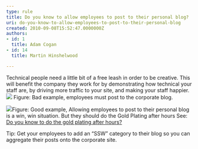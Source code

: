```yaml
---
type: rule
title: Do you know to allow employees to post to their personal blog?
uri: do-you-know-to-allow-employees-to-post-to-their-personal-blog
created: 2010-09-08T15:52:47.0000000Z
authors:
- id: 1
  title: Adam Cogan
- id: 14
  title: Martin Hinshelwood

---
```


 Technical people need a little bit of a free leash in order to be creative. This will benefit the company they work for by demonstrating how technical your staff are, by driving more traffic to your site, and making your staff happier. <br> 
![](/PublishingImages/RulesBloggingCorporateBad.jpg) Figure: Bad example, employees must post to the corporate blog.

![](/PublishingImages/RulesBloggingCorporateGood.jpg)Figure: Good example, Allowing employees to post to their personal blog is a win, win situation. But they should do the Gold Plating after hours
 See: [Do you know to do the gold plating after hours?](/Pages/GoldPlate.aspx "http&#58;//sharepoint.ssw.com.au/Standards/Communication/RulesToBetterBlogging/Pages/GoldPlate.aspx")

Tip: Get your employees to add an “SSW” category to their blog so you can aggregate their posts onto the corporate site.

